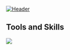 [![Header](https://github.com/korafdavid/David_Okoroaofor/blob/main/coverphoto.png "Header")](https://github.com/korafdavid/David_Okoroaofor/blob/main/coverphoto.png)

## Tools and Skills
![](https://img.shields.io/badge/Code-Javascsript-informational?style=flat&logo=Javascript&logoColor=white&color=2bbc8a)

